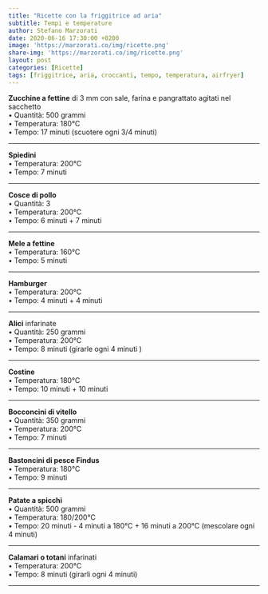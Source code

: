 ```yaml
---
title: "Ricette con la friggitrice ad aria"
subtitle: Tempi e temperature
author: Stefano Marzorati
date: 2020-06-16 17:30:00 +0200
image: 'https://marzorati.co/img/ricette.png'
share-img: 'https://marzorati.co/img/ricette.png'
layout: post
categories: [Ricette]
tags: [friggitrice, aria, croccanti, tempo, temperatura, airfryer]
---
```

**Zucchine a fettine** di 3 mm con sale, farina e pangrattato agitati nel sacchetto   
• Quantità: 500 grammi   
• Temperatura: 180°C   
• Tempo: 17 minuti (scuotere ogni 3/4 minuti)   

--- --- --- --- --- --- ---

**Spiedini**   
• Temperatura: 200°C   
• Tempo: 7 minuti   

--- --- --- --- --- --- ---

**Cosce di pollo**   
• Quantità: 3   
• Temperatura: 200°C   
• Tempo: 6 minuti + 7 minuti   

--- --- --- --- --- --- ---

**Mele a fettine**   
• Temperatura: 160°C   
• Tempo: 5 minuti   

--- --- --- --- --- --- ---

**Hamburger**   
• Temperatura: 200°C   
• Tempo: 4 minuti + 4 minuti   

--- --- --- --- --- --- ---

**Alici** infarinate   
• Quantità: 250 grammi   
• Temperatura: 200°C   
• Tempo: 8 minuti (girarle ogni 4 minuti )   

--- --- --- --- --- --- ---

**Costine**   
• Temperatura: 180°C   
• Tempo: 10 minuti + 10 minuti   

--- --- --- --- --- --- ---

**Bocconcini di vitello**   
• Quantità: 350 grammi   
• Temperatura: 200°C   
• Tempo: 7 minuti   

--- --- --- --- --- --- ---

**Bastoncini di pesce Findus**   
• Temperatura: 180°C   
• Tempo: 9 minuti   

--- --- --- --- --- --- ---

**Patate a spicchi**   
• Quantità: 500 grammi   
• Temperatura: 180/200°C   
• Tempo: 20 minuti - 4 minuti a 180°C + 16 minuti a 200°C (mescolare ogni 4 minuti)   

--- --- --- --- --- --- ---

**Calamari o totani** infarinati    
• Temperatura: 200°C   
• Tempo: 8 minuti (girarli ogni 4 minuti)   

--- --- --- --- --- --- ---